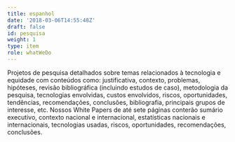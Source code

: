 ```yaml
---
title: espanhol
date: '2018-03-06T14:55:48Z'
draft: false
id: pesquisa
weight: 1
type: item
role: whatWeDo
---
```


Projetos de pesquisa detalhados sobre temas relacionados à tecnologia e equidade com conteúdos como: justificativa, contexto, problemas, hipóteses, revisão bibliográfica (incluindo estudos de caso), metodologia da pesquisa, tecnologias envolvidas, custos envolvidos, riscos, oportunidades, tendências, recomendações, conclusões, bibliografia, principais grupos de interesse, etc. Nossos White Papers de até sete páginas conterão sumário executivo, contexto nacional e internacional, estatísticas nacionais e internacionais, tecnologias usadas, riscos, oportunidades, recomendações, conclusões.
